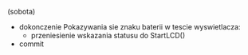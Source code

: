 (sobota)
- dokonczenie Pokazywania sie znaku baterii w tescie wyswietlacza:
	- przeniesienie wskazania statusu do StartLCD()
- commit